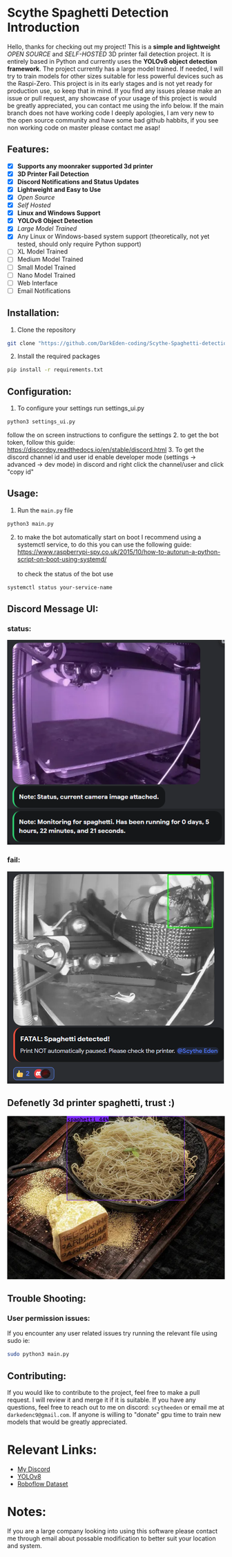 # Scythe Spaghetti Detection Introduction

Hello, thanks for checking out my project! This is a **simple and lightweight** *OPEN SOURCE* and *SELF-HOSTED* 3D printer fail detection project. It is entirely based in Python and currently uses the **YOLOv8 object detection framework**. The project currently has a large model trained. If needed, I will try to train models for other sizes suitable for less powerful devices such as the Raspi-Zero. This project is in its early stages and is not yet ready for production use, so keep that in mind. If you find any issues please make an issue or pull request, any showcase of your usage of this project is would be greatly appreciated, you can contact me using the info below. If the main branch does not have working code I deeply apologies, I am very new to the open source community and have some bad github habbits, if you see non working code on master please contact me asap!

## Features:
- [x] **Supports any moonraker supported 3d printer**
- [x] **3D Printer Fail Detection**
- [x] **Discord Notifications and Status Updates**
- [x] **Lightweight and Easy to Use**
- [x] *Open Source*
- [x] *Self Hosted*
- [x] **Linux and Windows Support**
- [x] **YOLOv8 Object Detection**
- [x] *Large Model Trained*
- [x] Any Linux or Windows-based system support (theoretically, not yet tested, should only require Python support)
- [ ] XL Model Trained
- [ ] Medium Model Trained
- [ ] Small Model Trained
- [ ] Nano Model Trained
- [ ] Web Interface
- [ ] Email Notifications

## Installation:
1. Clone the repository <br />
```bash
git clone "https://github.com/DarkEden-coding/Scythe-Spaghetti-detection.git"
```
2. Install the required packages <br />
```bash
pip install -r requirements.txt
```

## Configuration:
1. To configure your settings run settings_ui.py <br />
```bash
python3 settings_ui.py
``` 
follow the on screen instructions to configure the settings
2. to get the bot token, follow this guide: https://discordpy.readthedocs.io/en/stable/discord.html
3. To get the discord channel id and user id enable developer mode (settings -> advanced -> dev mode) in discord and right click the channel/user and click "copy id"

## Usage:
1. Run the `main.py` file <br />
```bash
python3 main.py
```
2. to make the bot automatically start on boot I recommend using a systemctl service, to do this you can use the following guide: https://www.raspberrypi-spy.co.uk/2015/10/how-to-autorun-a-python-script-on-boot-using-systemd/
<br /><br />
to check the status of the bot use 
```bash
systemctl status your-service-name
```

## Discord Message UI:
### status: <br />
![Alt text](https://github.com/DarkEden-coding/Scythe-Spaghetti-detection/blob/master/readme_images/status.png?raw=true "Status Message")
<br />
### fail: <br />
![Alt text](https://github.com/DarkEden-coding/Scythe-Spaghetti-detection/blob/master/readme_images/fail.png?raw=true "Fail Message")
## Defenetly 3d printer spaghetti, trust :) <br />
![Alt text](https://github.com/DarkEden-coding/Scythe-Spaghetti-detection/blob/master/readme_images/Screenshot%202024-02-03%20at%201.58.17%20PM.png?raw=true "The Spaghett")

## Trouble Shooting:
### User permission issues:
If you encounter any user related issues try running the relevant file using sudo ie:
```bash 
sudo python3 main.py
```

## Contributing:
If you would like to contribute to the project, feel free to make a pull request. I will review it and merge it if it is suitable. If you have any questions, feel free to reach out to me on discord: `scytheeden` or email me at `darkedenc9@gmail.com`. If anyone is willing to "donate" gpu time to train new models that would be greatly appreciated.
# Relevant Links:
- [My Discord](https://discord.gg/users/806281289040396288)
- [YOLOv8](https://docs.ultralytics.com/)
- [Roboflow Dataset](https://universe.roboflow.com/dark-eden-nuheg/3d-printing-fail-detection)
# Notes:
If you are a large company looking into using this software please contact me through email about possable modification to better suit your location and system.
